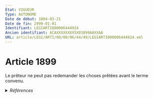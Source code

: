 ```yaml
---
État: VIGUEUR
Type: AUTONOME
Date de début: 1804-03-21
Date de fin: 2999-01-01
Identifiant: LEGIARTI000006444924
Ancien identifiant: ACAXXXXXXXX5X01899AAXXAA
URL: article/LEGI/ARTI/00/00/06/44/49/LEGIARTI000006444924.xml
---
```


<h1>Article 1899</h1>

Le prêteur ne peut pas redemander les choses prêtées avant le terme convenu.


<details>
  <summary><em>Références</em></summary>

  <h2>Références faites par l'article</h2>
  
  <ul>
    <li>
      CREATION source Loi 1804-03-09 promulguée le 19 mars 1804
    </li>
  </ul>
</details>
